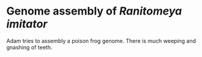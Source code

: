 # Genome assembly of  _Ranitomeya imitator_

Adam tries to assembly a poison frog genome. There is much weeping and gnashing of teeth.